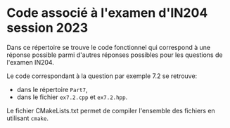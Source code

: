 # Code associé à l'examen d'IN204 session 2023

Dans ce répertoire se trouve le code fonctionnel qui correspond à une réponse possible parmi d'autres réponses possibles pour les questions de l'examen IN204.

Le code correspondant à la question par exemple 7.2 se retrouve:

* dans le répertoire `Part7`,
* dans le fichier `ex7.2.cpp` et `ex7.2.hpp`.

Le fichier CMakeLists.txt permet de compiler l'ensemble des fichiers en utilisant `cmake`.
